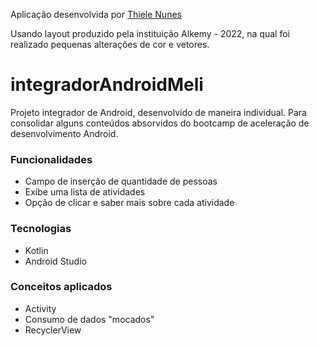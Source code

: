 Aplicação desenvolvida por [Thiele Nunes](https://github.com/thielenunes)

Usando layout produzido pela instituição Alkemy - 2022, na qual foi realizado pequenas alterações de cor e vetores.

# integradorAndroidMeli
Projeto integrador de Android, desenvolvido de maneira individual. Para consolidar alguns conteúdos absorvidos do bootcamp de aceleração de desenvolvimento Android.

### Funcionalidades

- Campo de inserção de quantidade de pessoas
- Exibe uma lista de atividades
- Opção de clicar e saber mais sobre cada atividade

### Tecnologias

- Kotlin
- Android Studio

### Conceitos aplicados

- Activity
- Consumo de dados "mocados"
- RecyclerView


